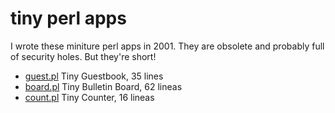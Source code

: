 # tiny perl apps

I wrote these miniture perl apps in 2001. They are obsolete and probably full of security holes. But they're short!

* [guest.pl](./guest.pl) Tiny Guestbook, 35 lines
* [board.pl](./board.pl) Tiny Bulletin Board, 62 lineas
* [count.pl](./count.pl) Tiny Counter, 16 lineas